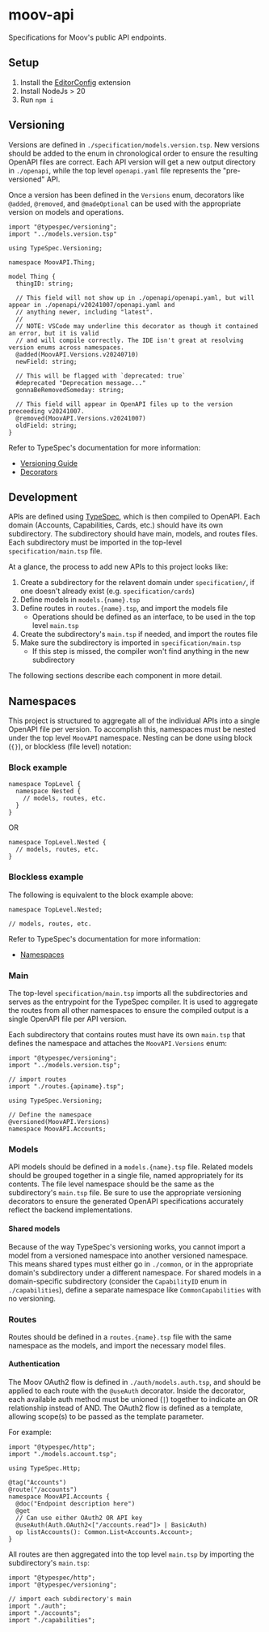 # moov-api
Specifications for Moov's public API endpoints.

## Setup

1. Install the [EditorConfig](https://marketplace.visualstudio.com/items?itemName=EditorConfig.EditorConfig) extension
2. Install NodeJs > 20
3. Run `npm i`

## Versioning

Versions are defined in `./specification/models.version.tsp`. New versions should be added to the enum in chronological order
to ensure the resulting OpenAPI files are correct. Each API version will get a new output directory in `./openapi`, while the
top level `openapi.yaml` file represents the "pre-versioned" API.

Once a version has been defined in the `Versions` enum, decorators like `@added`, `@removed`, and `@madeOptional` can be used
with the appropriate version on models and operations.

```typespec
import "@typespec/versioning";
import "../models.version.tsp"

using TypeSpec.Versioning;

namespace MoovAPI.Thing;

model Thing {
  thingID: string;

  // This field will not show up in ./openapi/openapi.yaml, but will appear in ./openapi/v20241007/openapi.yaml and
  // anything newer, including "latest".
  //
  // NOTE: VSCode may underline this decorator as though it contained an error, but it is valid
  // and will compile correctly. The IDE isn't great at resolving version enums across namespaces.
  @added(MoovAPI.Versions.v20240710)
  newField: string;

  // This will be flagged with `deprecated: true`
  #deprecated "Deprecation message..."
  gonnaBeRemovedSomeday: string;

  // This field will appear in OpenAPI files up to the version preceeding v20241007.
  @removed(MoovAPI.Versions.v20241007)
  oldField: string;
}
```

Refer to TypeSpec's documentation for more information:
* [Versioning Guide](https://typespec.io/docs/libraries/versioning/guide)
* [Decorators](https://typespec.io/docs/libraries/versioning/reference/decorators)

## Development

APIs are defined using [TypeSpec](https://typespec.io/docs), which is then compiled to OpenAPI. Each domain (Accounts,
Capabilities, Cards, etc.) should have its own subdirectory. The subdirectory should have main, models, and routes files.
Each subdirectory must be imported in the top-level `specification/main.tsp` file.

At a glance, the process to add new APIs to this project looks like:

1. Create a subdirectory for the relavent domain under `specification/`, if one doesn't already exist (e.g. `specification/cards`)
1. Define models in `models.{name}.tsp`
1. Define routes in `routes.{name}.tsp`, and import the models file
   * Operations should be defined as an interface, to be used in the top level `main.tsp`
1. Create the subdirectory's `main.tsp` if needed, and import the routes file
1. Make sure the subdirectory is imported in `specification/main.tsp`
   * If this step is missed, the compiler won't find anything in the new subdirectory

The following sections describe each component in more detail.

## Namespaces

This project is structured to aggregate all of the individual APIs into a single OpenAPI file per version. To
accomplish this, namespaces must be nested under the top level `MoovAPI` namespace. Nesting can be done using
block (`{}`), or blockless (file level) notation:

### Block example

```typespec
namespace TopLevel {
  namespace Nested {
    // models, routes, etc.
  }
}
```

OR

```typespec
namespace TopLevel.Nested {
  // models, routes, etc.
}
```

### Blockless example

The following is equivalent to the block example above:

```typespec
namespace TopLevel.Nested;

// models, routes, etc.
```

Refer to TypeSpec's documentation for more information:
* [Namespaces](https://typespec.io/docs/language-basics/namespaces)

### Main

The top-level `specification/main.tsp` imports all the subdirectories and serves as the entrypoint for the
TypeSpec compiler. It is used to aggregate the routes from all other namespaces to ensure the compiled output
is a single OpenAPI file per API version.

Each subdirectory that contains routes must have its own `main.tsp` that defines the namespace and attaches
the `MoovAPI.Versions` enum:

```typespec
import "@typespec/versioning";
import "../models.version.tsp";

// import routes
import "./routes.{apiname}.tsp";

using TypeSpec.Versioning;

// Define the namespace
@versioned(MoovAPI.Versions)
namespace MoovAPI.Accounts;
```

### Models

API models should be defined in a `models.{name}.tsp` file. Related models should be grouped together in a
single file, named appropriately for its contents. The file level namespace should be the same as the
subdirectory's `main.tsp` file. Be sure to use the appropriate versioning decorators to ensure the generated
OpenAPI specifications accurately reflect the backend implementations.

#### Shared models

Because of the way TypeSpec's versioning works, you cannot import a model from a versioned namespace into
another versioned namespace. This means shared types must either go in `./common`, or in the appropriate
domain's subdirectory under a different namespace. For shared models in a domain-specific subdirectory
(consider the `CapabilityID` enum in `./capabilities`), define a separate namespace like `CommonCapabilities`
with no versioning.

### Routes

Routes should be defined in a `routes.{name}.tsp` file with the same namespace as the models, and import
the necessary model files.

#### Authentication

The Moov OAuth2 flow is defined in `./auth/models.auth.tsp`, and should be applied to each route with the
`@useAuth` decorator. Inside the decorator, each available auth method must be unioned (`|`) together to
indicate an OR relationship instead of AND. The OAuth2 flow is defined as a template, allowing scope(s)
to be passed as the template parameter.

For example:

```typespec
import "@typespec/http";
import "./models.account.tsp";

using TypeSpec.Http;

@tag("Accounts")
@route("/accounts")
namespace MoovAPI.Accounts {
  @doc("Endpoint description here")
  @get
  // Can use either OAuth2 OR API key
  @useAuth(Auth.OAuth2<["/accounts.read"]> | BasicAuth)
  op listAccounts(): Common.List<Accounts.Account>;
}
```

All routes are then aggregated into the top level `main.tsp` by importing the subdirectory's `main.tsp`:

```typespec
import "@typespec/http";
import "@typespec/versioning";

// import each subdirectory's main
import "./auth";
import "./accounts";
import "./capabilities";
```
